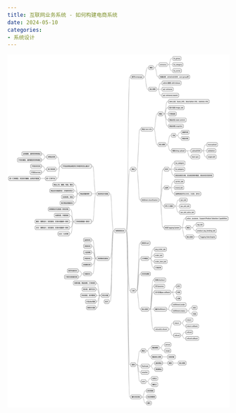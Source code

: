```yaml
---
title: 互联网业务系统 - 如何构建电商系统
date: 2024-05-10
categories:
- 系统设计
---
```


<p align="center">
  <img src="/images/e-commerce-system.png" width=800 height=800>
</p>


